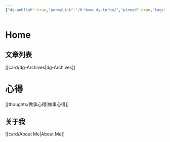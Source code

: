 ```yaml
---
{"dg-publish":true,"permalink":"/0 Home dy-turbo/","pinned":true,"tags":["gardenEntry"],"dgShowFileTree":true,"noteIcon":"2","created":"2024-01-28T22:46:43+08:00","updated":"2024-03-22T19:01:00+08:00"}
---
```



# Home

## 文章列表

[[card/dg-Archives\|dg-Archives]]

# 心得

[[thoughts/做事心得\|做事心得]]

## 关于我

[[card/About Me\|About Me]]
